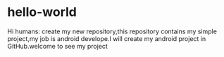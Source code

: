 # hello-world
Hi humans:
  create my new repository,this repository contains my simple project,my job is android develope.I will create my android project in GitHub.welcome to see my project
